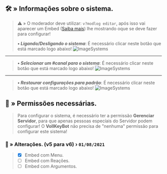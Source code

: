 ## 🛠️ » Informações sobre o sistema.
> ⚠️ » O moderador deve utilizar: `v?modlog editar`, após isso vai aparecer um Embed ([Saiba mais](https://google.com/)) lhe mostrando oque se deve fazer para configurar!
> 
> **• *Ligando/Desligando o sistema***:
> É necessário clicar neste botão que está marcado logo abaixo!
> ![ImageSystems](https://i.imgur.com/DHKgPNs.png)
** **
> **• *Selecionar um #canal para o sistema***:
> É necessário clicar neste botão que está marcado logo abaixo!
> ![ImageSystems](https://imgur.com/yNbdB92) 
** ** 
> **• *Restaurar configurações para padrão***:
> É necessário clicar neste botão que está marcado logo abaixo!
> ![ImageSystems](https://imgur.com/TjyDRUC)



## 🔖 » Permissões necessárias.
> Para configurar o sistema, é necessário ter a permissão **Gerenciar Servidor**, para que apenas pessoas especíais do Servidor podem configurar! O **VollKeyBot** não precisa de "nenhuma" permissão para configurar este sistema!


### 📜 » Alterações. (**v5** para **v6**) › `01/08/2021`
> - [x] Embed com Menu.
> - [ ] Embed com Reações.
> - [ ] Embed com Argumentos.